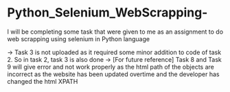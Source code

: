# Python_Selenium_WebScrapping-
I will be completing some task that were given to me as an assignment to do web scrapping using selenium in Python language

-> Task 3 is not uploaded as it required some minor addition to code of task 2. So in task 2, task 3 is also done
-> [For future reference] Task 8 and Task 9 will give error and not work properly as the html path of the objects are incorrect as the website has been updated overtime and the developer has changed the html XPATH
